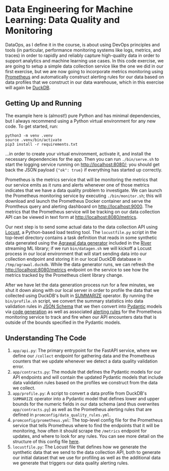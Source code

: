 # Data Engineering for Machine Learning: Data Quality and Monitoring

DataOps, as I define it in the course, is about using DevOps principles and tools (in particular,
performance monitoring systems like logs, metrics, and traces) in order to rapidly and reliably
capture high-quality data in order to support analytics and machine learning use cases. In this
code exercise, we are going to setup a simple data collection service like the one we did in our
first exercise, but we are now going to incorporate metrics monitoring using [Prometheus](https://prometheus.io/)
and automatically construct alerting rules for our data based on data profiles that we construct in
our data warehouse, which in this exercise will again be [DuckDB](https://duckdb.org/).

## Getting Up and Running

The example here is (almost!) pure Python and has minimal dependencies, but I always recommend using a
Python virtual environment for any new code. To get started, run:

```
python3 -m venv .venv
source .venv/bin/activate
pip3 install -r requirements.txt
```

...in order to create your virtual environment, activate it, and install the necessary
dependencies for the app. Then you can run `./bin/serve.sh` to start the logging service running
on [http://localhost:8080/](http://localhost:8080); you should get back the JSON payload `{"ok": true}`
if everything has started up correctly.

Prometheus is the metrics service that will be monitoring the metrics that our service emits as it runs and alerts
whenever one of those metrics indicates that we have a data quality problem to investigate. We can launch
the Prometheus monitoring service by executing `./bin/monitor.sh`; this will download and launch the Prometheus
Docker container and serve the Promtheus query and alerting dashboard on [http://localhost:9000](http://localhost:9000).
The metrics that the Prometheus service will be tracking on our data collection API can be viewed in text form at
[http://localhost:8080/metrics](http://localhost:8080/metrics).

Our next step is to send some actual data to the data collection API using [Locust](http://locust.io), a Python-based load testing tool. The `locustfile.py` script in the
top-level directory contains a task definition that reads in some synthetic data generated using the [Agrawal data generator](https://riverml.xyz/0.14.0/api/datasets/synth/Agrawal/)
included in the [River](https://riverml.xyz) streaming ML library; if we run `bin/datagen.sh` we will kickoff a Locust process
in our local environment that will start sending data into our collection endpoint and storing it in our local DuckDB database
in `/tmp/agrawal.duckdb`. While the data generator runs, we can refresh the [http://localhost:8080/metrics](http://localhost:8080/metrics) endpoint
on the service to see how the metrics tracked by the Prometheus client library change.

After we have let the data generation process run for a few minutes, we shut it down along with our local server in order to profile
the data that we collected using DuckDB's built in [SUMMARIZE](https://duckdb.org/docs/guides/meta/summarize.html) operator. By running
the `bin/profile.sh` script, we convert the summary statistics into data validation rules in [JSON Schema](https://json-schema.org/) that we
then convert into [Pydantic](https://pydantic-docs.helpmanual.io/) models via [code generation](https://pydantic-docs.helpmanual.io/datamodel_code_generator/)
as well as associated [alerting rules](https://prometheus.io/docs/prometheus/latest/configuration/alerting_rules/) for the Prometheus monitoring
service to track and fire when our API encounters data that is outside of the bounds specified in the Pydantic models.

## Understanding The Code

1. `app/api.py`: The primary entrypoint for the FastAPI service, where we define our `/collect` endpoint for gathering data
and the Prometheus counters that we update whenever we detect a data quality validation error.
1. `app/contracts.py`: The module that defines the Pydantic models for our API endpoints and will contain the updated Pydantic models
that include data validation rules based on the profiles we construct from the data we collect.
1. `app/profile.py`: A script to convert a data profile from DuckDB's `SUMMARIZE` operator into a Pydantic model that defines lower
and upper bounds for the numeric fields in our data schema (and thus overwrites `app/contracts.py`) as well as the Prometheus alerting rules
that are defined in `promconfig/data_quality_rules.yml`.
1. `promconfig/prometheus.yml`: The top-level config file for the Prometheus service that tells Prometheus where to find the endpoints that
it will be monitoring, how often it should scrape the `/metrics` endpoint for updates, and where to look for any rules. You can see
more detail on the structure of this config file [here](https://prometheus.io/docs/prometheus/latest/configuration/configuration/).
1. `locustfile.py`: The Locust file that defines how we generate the synthetic data that we send to the data collection API, both to generate
our initial dataset that we use for profiling as well as the additional data we generate that triggers our data quality alerting rules.
